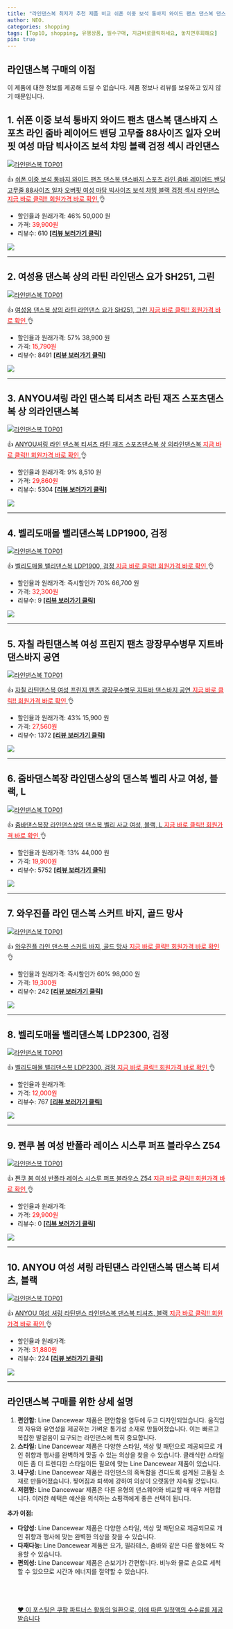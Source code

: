 ```yaml
---
title: "라인댄스복 최저가 추천 제품 비교 쉬폰 이중 보석 통바지 와이드 팬츠 댄스복 댄스바지 스포츠 라인 줌바 레이어드 밴딩 고무줄 88사이즈 일자 오버핏 여성 마담 가격 비교 최저가장점"
author: NEO.
categories: shopping
tags: [Top10, shopping, 유행상품, 필수구매, 지금바로클릭하세요, 놓치면후회해요]
pin: true
---
```

## 라인댄스복 구매의 이점
이 제품에 대한 정보를 제공해 드릴 수 없습니다. 제품 정보나 리뷰를 보유하고 있지 않기 때문입니다.

   

## 1. 쉬폰 이중 보석 통바지 와이드 팬츠 댄스복 댄스바지 스포츠 라인 줌바 레이어드 밴딩 고무줄 88사이즈 일자 오버핏 여성 마담 빅사이즈 보석 챠밍 블랙 검정 섹시 라인댄스

[![라인댄스복 TOP01](https://thumbnail7.coupangcdn.com/thumbnails/remote/490x490ex/image/vendor_inventory/209e/84d9b887140378b93cec92b4d140ad03f843d110510960f390a35040ae42.jpg)](https://link.coupang.com/re/AFFSDP?lptag=AF3617701&subid=GithubCoopas&pageKey=6040765406&traceid=V0-153&itemId=11042880837&vendorItemId=78322432777)


👍 [쉬폰 이중 보석 통바지 와이드 팬츠 댄스복 댄스바지 스포츠 라인 줌바 레이어드 밴딩 고무줄 88사이즈 일자 오버핏 여성 마담 빅사이즈 보석 챠밍 블랙 검정 섹시 라인댄스 <font color=red> 지금 바로 클릭!! 회원가격 바로 확인 </font> ](https://link.coupang.com/re/AFFSDP?lptag=AF3617701&subid=GithubCoopas&pageKey=6040765406&traceid=V0-153&itemId=11042880837&vendorItemId=78322432777) 👌 


- 할인율과 원래가격: 46%  50,000   원
- 가격: <span style='color:red'>39,900원</span>
- 리뷰수: 610  [**[리뷰 보러가기 클릭]**](https://link.coupang.com/re/AFFSDP?lptag=AF3617701&subid=GithubCoopas&pageKey=6040765406&traceid=V0-153&itemId=11042880837&vendorItemId=78322432777)

[![](/discount_price.png)](https://link.coupang.com/re/AFFSDP?lptag=AF3617701&subid=GithubCoopas&pageKey=6040765406&traceid=V0-153&itemId=11042880837&vendorItemId=78322432777)

---


   

## 2. 여성용 댄스복 상의 라틴 라인댄스 요가 SH251, 그린

[![라인댄스복 TOP01](https://thumbnail8.coupangcdn.com/thumbnails/remote/490x490ex/image/vendor_inventory/e7e1/56243ba999caf4d2c5c0495bba072886fa942ff50df2be502ec020217206.jpg)](https://link.coupang.com/re/AFFSDP?lptag=AF3617701&subid=GithubCoopas&pageKey=7490871457&traceid=V0-153&itemId=19587443681&vendorItemId=87222718634)


👍 [여성용 댄스복 상의 라틴 라인댄스 요가 SH251, 그린 <font color=red> 지금 바로 클릭!! 회원가격 바로 확인 </font> ](https://link.coupang.com/re/AFFSDP?lptag=AF3617701&subid=GithubCoopas&pageKey=7490871457&traceid=V0-153&itemId=19587443681&vendorItemId=87222718634) 👌 


- 할인율과 원래가격: 57%  38,900   원
- 가격: <span style='color:red'>15,790원</span>
- 리뷰수: 8491  [**[리뷰 보러가기 클릭]**](https://link.coupang.com/re/AFFSDP?lptag=AF3617701&subid=GithubCoopas&pageKey=7490871457&traceid=V0-153&itemId=19587443681&vendorItemId=87222718634)

[![](/discount_price.png)](https://link.coupang.com/re/AFFSDP?lptag=AF3617701&subid=GithubCoopas&pageKey=7490871457&traceid=V0-153&itemId=19587443681&vendorItemId=87222718634)

---


   

## 3. ANYOU셔링 라인 댄스복 티셔츠 라틴 재즈 스포츠댄스복 상 의라인댄스복

[![라인댄스복 TOP01](https://thumbnail6.coupangcdn.com/thumbnails/remote/490x490ex/image/vendor_inventory/67fa/85eec0a2626c20b3d7789eaf914297d7b87d6fc2a4189298f25fac3f73de.jpg)](https://link.coupang.com/re/AFFSDP?lptag=AF3617701&subid=GithubCoopas&pageKey=7530426124&traceid=V0-153&itemId=19770638336&vendorItemId=87561677631)


👍 [ANYOU셔링 라인 댄스복 티셔츠 라틴 재즈 스포츠댄스복 상 의라인댄스복 <font color=red> 지금 바로 클릭!! 회원가격 바로 확인 </font> ](https://link.coupang.com/re/AFFSDP?lptag=AF3617701&subid=GithubCoopas&pageKey=7530426124&traceid=V0-153&itemId=19770638336&vendorItemId=87561677631) 👌 


- 할인율과 원래가격: 9%  8,510   원
- 가격: <span style='color:red'>29,860원</span>
- 리뷰수: 5304  [**[리뷰 보러가기 클릭]**](https://link.coupang.com/re/AFFSDP?lptag=AF3617701&subid=GithubCoopas&pageKey=7530426124&traceid=V0-153&itemId=19770638336&vendorItemId=87561677631)

[![](/discount_price.png)](https://link.coupang.com/re/AFFSDP?lptag=AF3617701&subid=GithubCoopas&pageKey=7530426124&traceid=V0-153&itemId=19770638336&vendorItemId=87561677631)

---


   

## 4. 벨리도매몰 밸리댄스복 LDP1900, 검정

[![라인댄스복 TOP01](https://thumbnail8.coupangcdn.com/thumbnails/remote/490x490ex/image/retail/images/2019/03/29/16/0/9fb1fcdc-f5a0-4194-8f52-db4669a3f343.jpg)](https://link.coupang.com/re/AFFSDP?lptag=AF3617701&subid=GithubCoopas&pageKey=203454859&traceid=V0-153&itemId=597035757&vendorItemId=4563585546)


👍 [벨리도매몰 밸리댄스복 LDP1900, 검정 <font color=red> 지금 바로 클릭!! 회원가격 바로 확인 </font> ](https://link.coupang.com/re/AFFSDP?lptag=AF3617701&subid=GithubCoopas&pageKey=203454859&traceid=V0-153&itemId=597035757&vendorItemId=4563585546) 👌 


- 할인율과 원래가격: 즉시할인가 70%  66,700   원
- 가격: <span style='color:red'>32,300원</span>
- 리뷰수: 9  [**[리뷰 보러가기 클릭]**](https://link.coupang.com/re/AFFSDP?lptag=AF3617701&subid=GithubCoopas&pageKey=203454859&traceid=V0-153&itemId=597035757&vendorItemId=4563585546)

[![](/discount_price.png)](https://link.coupang.com/re/AFFSDP?lptag=AF3617701&subid=GithubCoopas&pageKey=203454859&traceid=V0-153&itemId=597035757&vendorItemId=4563585546)

---


   

## 5. 자칠 라틴댄스복 여성 프린지 팬츠 광장무수병무 지트바 댄스바지 공연

[![라인댄스복 TOP01](https://thumbnail9.coupangcdn.com/thumbnails/remote/490x490ex/image/vendor_inventory/d8a6/39d3d1c1790ab577a34ef526cbf8a99a1ebeeb7d4e292d85498b0f6447f3.jpg)](https://link.coupang.com/re/AFFSDP?lptag=AF3617701&subid=GithubCoopas&pageKey=7503701660&traceid=V0-153&itemId=19646909414&vendorItemId=86752983237)


👍 [자칠 라틴댄스복 여성 프린지 팬츠 광장무수병무 지트바 댄스바지 공연 <font color=red> 지금 바로 클릭!! 회원가격 바로 확인 </font> ](https://link.coupang.com/re/AFFSDP?lptag=AF3617701&subid=GithubCoopas&pageKey=7503701660&traceid=V0-153&itemId=19646909414&vendorItemId=86752983237) 👌 


- 할인율과 원래가격: 43%  15,900   원
- 가격: <span style='color:red'>27,560원</span>
- 리뷰수: 1372  [**[리뷰 보러가기 클릭]**](https://link.coupang.com/re/AFFSDP?lptag=AF3617701&subid=GithubCoopas&pageKey=7503701660&traceid=V0-153&itemId=19646909414&vendorItemId=86752983237)

[![](/discount_price.png)](https://link.coupang.com/re/AFFSDP?lptag=AF3617701&subid=GithubCoopas&pageKey=7503701660&traceid=V0-153&itemId=19646909414&vendorItemId=86752983237)

---


   

## 6. 줌바댄스복장 라인댄스상의 댄스복 벨리 사교 여성, 블랙, L

[![라인댄스복 TOP01](https://thumbnail9.coupangcdn.com/thumbnails/remote/490x490ex/image/vendor_inventory/dcb9/eb6c8ee5e5687bb381d247a7587a370d65ffe71a052e9af8f28bd02552d9.jpg)](https://link.coupang.com/re/AFFSDP?lptag=AF3617701&subid=GithubCoopas&pageKey=7803119294&traceid=V0-153&itemId=21138668407&vendorItemId=88200318423)


👍 [줌바댄스복장 라인댄스상의 댄스복 벨리 사교 여성, 블랙, L <font color=red> 지금 바로 클릭!! 회원가격 바로 확인 </font> ](https://link.coupang.com/re/AFFSDP?lptag=AF3617701&subid=GithubCoopas&pageKey=7803119294&traceid=V0-153&itemId=21138668407&vendorItemId=88200318423) 👌 


- 할인율과 원래가격: 13%  44,000   원
- 가격: <span style='color:red'>19,900원</span>
- 리뷰수: 5752  [**[리뷰 보러가기 클릭]**](https://link.coupang.com/re/AFFSDP?lptag=AF3617701&subid=GithubCoopas&pageKey=7803119294&traceid=V0-153&itemId=21138668407&vendorItemId=88200318423)

[![](/discount_price.png)](https://link.coupang.com/re/AFFSDP?lptag=AF3617701&subid=GithubCoopas&pageKey=7803119294&traceid=V0-153&itemId=21138668407&vendorItemId=88200318423)

---


   

## 7. 와우진플 라인 댄스복 스커트 바지, 골드 망사

[![라인댄스복 TOP01](https://thumbnail10.coupangcdn.com/thumbnails/remote/490x490ex/image/vendor_inventory/949c/4e405fa037a3c385f94a1e212faaf002c1a73981b84078d6be4e3975d321.jpg)](https://link.coupang.com/re/AFFSDP?lptag=AF3617701&subid=GithubCoopas&pageKey=7638858810&traceid=V0-153&itemId=20291228508&vendorItemId=87377467639)


👍 [와우진플 라인 댄스복 스커트 바지, 골드 망사 <font color=red> 지금 바로 클릭!! 회원가격 바로 확인 </font> ](https://link.coupang.com/re/AFFSDP?lptag=AF3617701&subid=GithubCoopas&pageKey=7638858810&traceid=V0-153&itemId=20291228508&vendorItemId=87377467639) 👌 


- 할인율과 원래가격: 즉시할인가 60%  98,000   원
- 가격: <span style='color:red'>19,300원</span>
- 리뷰수: 242  [**[리뷰 보러가기 클릭]**](https://link.coupang.com/re/AFFSDP?lptag=AF3617701&subid=GithubCoopas&pageKey=7638858810&traceid=V0-153&itemId=20291228508&vendorItemId=87377467639)

[![](/discount_price.png)](https://link.coupang.com/re/AFFSDP?lptag=AF3617701&subid=GithubCoopas&pageKey=7638858810&traceid=V0-153&itemId=20291228508&vendorItemId=87377467639)

---


   

## 8. 벨리도매몰 밸리댄스복 LDP2300, 검정

[![라인댄스복 TOP01](https://thumbnail6.coupangcdn.com/thumbnails/remote/490x490ex/image/retail/images/2019/03/29/16/0/f1a9fc59-e49d-4ea3-87fb-e8bee4fd8178.jpg)](https://link.coupang.com/re/AFFSDP?lptag=AF3617701&subid=GithubCoopas&pageKey=203454746&traceid=V0-153&itemId=597035572&vendorItemId=4563585672)


👍 [벨리도매몰 밸리댄스복 LDP2300, 검정 <font color=red> 지금 바로 클릭!! 회원가격 바로 확인 </font> ](https://link.coupang.com/re/AFFSDP?lptag=AF3617701&subid=GithubCoopas&pageKey=203454746&traceid=V0-153&itemId=597035572&vendorItemId=4563585672) 👌 


- 할인율과 원래가격: 
- 가격: <span style='color:red'>12,000원</span>
- 리뷰수: 767  [**[리뷰 보러가기 클릭]**](https://link.coupang.com/re/AFFSDP?lptag=AF3617701&subid=GithubCoopas&pageKey=203454746&traceid=V0-153&itemId=597035572&vendorItemId=4563585672)

[![](/discount_price.png)](https://link.coupang.com/re/AFFSDP?lptag=AF3617701&subid=GithubCoopas&pageKey=203454746&traceid=V0-153&itemId=597035572&vendorItemId=4563585672)

---


   

## 9. 쩐쿠 봄 여성 반폴라 레이스 시스루 퍼프 블라우스 Z54

[![라인댄스복 TOP01](https://thumbnail10.coupangcdn.com/thumbnails/remote/490x490ex/image/vendor_inventory/7553/b09db3509de7bbf546076790fb795eb949b9842e71ce42a90159399d3b55.jpeg)](https://link.coupang.com/re/AFFSDP?lptag=AF3617701&subid=GithubCoopas&pageKey=6361741904&traceid=V0-153&itemId=13433161527&vendorItemId=85575136529)


👍 [쩐쿠 봄 여성 반폴라 레이스 시스루 퍼프 블라우스 Z54 <font color=red> 지금 바로 클릭!! 회원가격 바로 확인 </font> ](https://link.coupang.com/re/AFFSDP?lptag=AF3617701&subid=GithubCoopas&pageKey=6361741904&traceid=V0-153&itemId=13433161527&vendorItemId=85575136529) 👌 


- 할인율과 원래가격: 
- 가격: <span style='color:red'>29,900원</span>
- 리뷰수: 0  [**[리뷰 보러가기 클릭]**](https://link.coupang.com/re/AFFSDP?lptag=AF3617701&subid=GithubCoopas&pageKey=6361741904&traceid=V0-153&itemId=13433161527&vendorItemId=85575136529)

[![](/discount_price.png)](https://link.coupang.com/re/AFFSDP?lptag=AF3617701&subid=GithubCoopas&pageKey=6361741904&traceid=V0-153&itemId=13433161527&vendorItemId=85575136529)

---


   

## 10. ANYOU 여성 셔링 라틴댄스 라인댄스복 댄스복 티셔츠, 블랙

[![라인댄스복 TOP01](https://thumbnail9.coupangcdn.com/thumbnails/remote/490x490ex/image/vendor_inventory/233a/f77bb1ff4a192957aa407bbd9632039ef3b4f3def5f8f7749379584ca132.jpg)](https://link.coupang.com/re/AFFSDP?lptag=AF3617701&subid=GithubCoopas&pageKey=7720761696&traceid=V0-153&itemId=20700870532&vendorItemId=87806772006)


👍 [ANYOU 여성 셔링 라틴댄스 라인댄스복 댄스복 티셔츠, 블랙 <font color=red> 지금 바로 클릭!! 회원가격 바로 확인 </font> ](https://link.coupang.com/re/AFFSDP?lptag=AF3617701&subid=GithubCoopas&pageKey=7720761696&traceid=V0-153&itemId=20700870532&vendorItemId=87806772006) 👌 


- 할인율과 원래가격: 
- 가격: <span style='color:red'>31,880원</span>
- 리뷰수: 224  [**[리뷰 보러가기 클릭]**](https://link.coupang.com/re/AFFSDP?lptag=AF3617701&subid=GithubCoopas&pageKey=7720761696&traceid=V0-153&itemId=20700870532&vendorItemId=87806772006)

[![](/discount_price.png)](https://link.coupang.com/re/AFFSDP?lptag=AF3617701&subid=GithubCoopas&pageKey=7720761696&traceid=V0-153&itemId=20700870532&vendorItemId=87806772006)

---
## 라인댄스복 구매를 위한 상세 설명
1. **편안함:** Line Dancewear 제품은 편안함을 염두에 두고 디자인되었습니다. 움직임의 자유와 유연성을 제공하는 가벼운 통기성 소재로 만들어졌습니다. 이는 빠르고 복잡한 발걸음이 요구되는 라인댄스에 특히 중요합니다.
2. **스타일:** Line Dancewear 제품은 다양한 스타일, 색상 및 패턴으로 제공되므로 개인 취향과 행사를 완벽하게 맞출 수 있는 의상을 찾을 수 있습니다. 클래식한 스타일이든 좀 더 트렌디한 스타일이든 필요에 맞는 Line Dancewear 제품이 있습니다.
3. **내구성:** Line Dancewear 제품은 라인댄스의 혹독함을 견디도록 설계된 고품질 소재로 만들어졌습니다. 찢어짐과 퇴색에 강하여 의상이 오랫동안 지속될 것입니다.
4. **저렴함:** Line Dancewear 제품은 다른 유형의 댄스웨어와 비교할 때 매우 저렴합니다. 이러한 혜택은 예산을 의식하는 쇼핑객에게 좋은 선택이 됩니다.

**추가 이점:**

* **다양성:** Line Dancewear 제품은 다양한 스타일, 색상 및 패턴으로 제공되므로 개인 취향과 행사에 맞는 완벽한 의상을 찾을 수 있습니다.
* **다재다능:** Line Dancewear 제품은 요가, 필라테스, 줌바와 같은 다른 활동에도 착용할 수 있습니다.
* **편의성:** Line Dancewear 제품은 손보기가 간편합니다. 비누와 물로 손으로 세척할 수 있으므로 시간과 에너지를 절약할 수 있습니다.<br><br><br><br><br> [ ❤  이 포스팅은 쿠팡 파트너스 활동의 일환으로, 이에 따른 일정액의 수수료를 제공받습니다](https://link.coupang.com/a/bcEFyh)